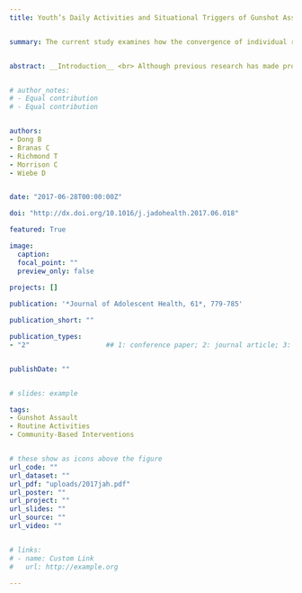 ```yaml
---
title: Youth’s Daily Activities and Situational Triggers of Gunshot Assault in Urban Environments


summary: The current study examines how the convergence of individual risk activity and neighborhood disadvantage and disorder triggers the risk of being shot.


abstract: __Introduction__ <br> Although previous research has made progress in identifying individuals predicted to face an elevated risk of being shot, it is not clear how that risk varies within individuals based on the contexts they encounter as they navigate daily life. The current study examines how the convergence of individual risk activity and neighborhood disadvantage and disorder triggers the risk of being shot. <br> __Methods__ <br> Using a novel geographic information system application, 123 male gunshot assault victims between 10 and 24 years old in Philadelphia, Pennsylvania, described their minute-by-minute movements over the course of the day of the gunshot assault. Through latent class analysis, the primary exposure was real-life circumstance where nine theoretically informed risk factors converged, compared with two other circumstances. Case-crossover analyses of subjects’ 10-minute segments of full-day activities compared gunshot assault victims at the time of assault with themselves earlier in the day. <br> __Results__ <br> Compared to when individuals were exposed to minimal situational risk or were mainly exposed to neighborhood disadvantage and disorder, the concurrence of risk activity and neighborhood disadvantage and disorder was associated with a 9.90 (95% CI=2.72-36.14) and 6.06 (95% CI=2.78-13.22) times higher risk of being shot. Importantly, the likelihood of being in the high-risk circumstance increased systematically over the course of the day leading up to the time when young individuals were shot. <br> __Conclusions__ <br> After controlled individual’s propensity to be shot (e.g., inherent traits), the concurrence of situational risks emerged as significant triggers of gunshot assault. The findings suggest potential for community-based gunshot violence interventions.


# author_notes:
# - Equal contribution
# - Equal contribution


authors:
- Dong B
- Branas C
- Richmond T
- Morrison C
- Wiebe D


date: "2017-06-28T00:00:00Z"

doi: "http://dx.doi.org/10.1016/j.jadohealth.2017.06.018"

featured: True

image:
  caption: 
  focal_point: ""
  preview_only: false
  
projects: []

publication: '*Journal of Adolescent Health, 61*, 779-785'

publication_short: ""

publication_types:
- "2"                   ## 1: conference paper; 2: journal article; 3: preprint; 4: reprot ... 


publishDate: ""


# slides: example

tags:
- Gunshot Assault
- Routine Activities
- Community-Based Interventions


# these show as icons above the figure
url_code: ""
url_dataset: ""
url_pdf: "uploads/2017jah.pdf"
url_poster: ""
url_project: ""
url_slides: ""
url_source: ""
url_video: ""


# links:
# - name: Custom Link
#   url: http://example.org

---
```



